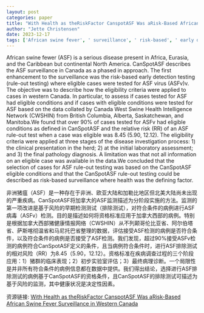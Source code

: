 ```yaml
---
layout: post
categories: paper
title: "With Health as theRiskFactor CanspotASF Was aRisk-Based African Swine Fever Surveillance in Western Canada"
author: "Jette Christensen"
date: 2023-12-17
tags: ['African swine fever', ' surveillance', ' risk-based', ' early detection', ' swine']
---
```


African swine fewer (ASF) is a serious disease present in Africa, Eurasia, and the Caribbean but continental North America. CanSpotASF describes the ASF surveillance in Canada as a phased in approach. The first enhancement to the surveillance was the risk-based early detection testing (rule-out testing) where eligible cases were tested for ASF virus (ASFv)v. The objective was to describe how the eligibility criteria were applied to cases in western Canada. In particular, to assess if cases tested for ASF had eligible conditions and if cases with eligible conditions were tested for ASF based on the data collated by Canada West Swine Health Intelligence Network (CWSHIN) from British Columbia, Alberta, Saskatchewan, and Manitoba.We found that over 90% of cases tested for ASFv had eligible conditions as defined in CanSpotASF and the relative risk (RR) of an ASF rule-out test when a case was eligible was 8.45 (5.90, 12.12). The eligibility criteria were applied at three stages of the disease investigation process: 1) the clinical presentation in the herd; 2) at the initial laboratory assessment; and 3) the final pathology diagnosis. A limitation was that not all information on an eligible case was available in the data.We concluded that the selection of cases for ASF rule-out testing was based on the CanSpotASF eligible conditions and that the CanSpotASF rule-out testing could be described as risk-based surveillance where health was the defining factor.

非洲猪瘟（ASF）是一种存在于非洲、欧亚大陆和加勒比地区但北美大陆尚未出现的严重疾病。CanSpotASF将加拿大的ASF监测描述为分阶段实施的方法。监测的第一项改进是基于风险的早期检测测试（排除测试），对符合条件的病例进行ASF病毒（ASFv）检测。目的是描述如何将资格标准应用于加拿大西部的病例。特别是根据加拿大西部猪健康情报网络（CWSHIN）从不列颠哥伦比亚省、阿尔伯塔省、萨斯喀彻温省和马尼托巴省整理的数据，评估接受ASF检测的病例是否符合条件，以及符合条件的病例是否接受了ASF检测。我们发现，超过90%接受ASFv检测的病例符合CanSpotASF定义的条件，且当病例符合条件时，进行ASF排除测试的相对风险（RR）为8.45（5.90，12.12）。资格标准在疾病调查过程的三个阶段应用：1）猪群的临床表现；2）初步实验室评估；3）最终病理诊断。一个局限性是并非所有符合条件的病例信息都在数据中提供。我们得出结论，选择进行ASF排除测试的病例基于CanSpotASF的资格条件，且CanSpotASF的排除测试可描述为基于风险的监测，其中健康状况是决定性因素。

资源链接: [With Health as theRiskFactor CanspotASF Was aRisk-Based African Swine Fever Surveillance in Western Canada](https://papers.ssrn.com/sol3/papers.cfm?abstract_id=4657517)
